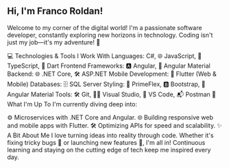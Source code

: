 ## Hi, I'm Franco Roldan!

Welcome to my corner of the digital world! I'm a passionate software developer, constantly exploring new horizons in technology. Coding isn't just my job—it's my adventure! 🚀

💻 Technologies & Tools I Work With
Languages:
C#, 🌐 JavaScript, 📜 TypeScript, 🎯 Dart
Frontend Frameworks: 🅰️ Angular, 🎨 Angular Material
Backend: 🌐 .NET Core, 🛠️ ASP.NET
Mobile Development: 📱 Flutter (Web & Mobile)
Databases: 🗄️ SQL Server
Styling: 🎨 PrimeFlex, 🅱️ Bootstrap, 💅 Angular Material
Tools: 🛠️ Git, 👨‍💻 Visual Studio, 📝 VS Code, 📬 Postman
🌟 What I'm Up To
I'm currently diving deep into:

⚙️ Microservices with .NET Core and Angular.
🌐 Building responsive web and mobile apps with Flutter.
🛠️ Optimizing APIs for speed and scalability.
✨ A Bit About Me
I love turning ideas into reality through code. Whether it's fixing tricky bugs 🐛 or launching new features 🚀, I'm all in! Continuous learning and staying on the cutting edge of tech keep me inspired every day.
